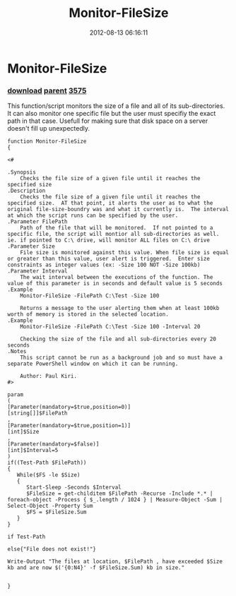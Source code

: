 ﻿---
pid:            3574
parent:         3563
children:       3575
poster:         Paul Kiri
title:          Monitor-FileSize
date:           2012-08-13 06:16:11
description:    This function/script monitors the size of a file and all of its sub-directories.  It can also monitor one specific file but the user must specifiy the exact path in that case.  Usefull for making sure that disk space on a server doesn't fill up unexpectedly.
format:         posh
---

# Monitor-FileSize

### [download](3574.ps1) [parent](3563.md) [3575](3575.md)

This function/script monitors the size of a file and all of its sub-directories.  It can also monitor one specific file but the user must specifiy the exact path in that case.  Usefull for making sure that disk space on a server doesn't fill up unexpectedly.

```posh
function Monitor-FileSize
{

<#

.Synopsis
    Checks the file size of a given file until it reaches the specified size
.Description
    Checks the file size of a given file until it reaches the specified size.  AT that point, it alerts the user as to what the original file-size-boundry was and what it currently is.  The interval at which the script runs can be specified by the user.
.Parameter FilePath
    Path of the file that will be monitored.  If not pointed to a specific file, the script will montior all sub-directories as well.  ie. if pointed to C:\ drive, will monitor ALL files on C:\ drive
.Parameter Size
    File size is monitored against this value. When file size is equal or greater than this value, user alert is triggered.  Enter size constraints as integer values (ex: -Size 100 NOT -Size 100kb)
.Parameter Interval
    The wait interval between the executions of the function. The value of this parameter is in seconds and default value is 5 seconds
.Example
    Monitor-FileSize -FilePath C:\Test -Size 100
    
    Returns a message to the user alerting them when at least 100kb worth of memory is stored in the selected location.
.Example
    Monitor-FileSize -FilePath C:\Test -Size 100 -Interval 20
    
    Checking the size of the file and all sub-directories every 20 seconds
.Notes
    This script cannot be run as a background job and so must have a separate PowerShell window on which it can be running.

	Author: Paul Kiri.
#>

param
(
[Parameter(mandatory=$true,position=0)]
[string[]]$FilePath
,
[Parameter(mandatory=$true,position=1)]
[int]$Size
,
[Parameter(mandatory=$false)]
[int]$Interval=5
)
if((Test-Path $FilePath))
{
   While($FS -le $Size)
   {
      Start-Sleep -Seconds $Interval
      $FileSize = get-childitem $FilePath -Recurse -Include *.* | foreach-object -Process { $_.length / 1024 } | Measure-Object -Sum | Select-Object -Property Sum
      $FS = $FileSize.Sum
   }
}

if Test-Path

else{"File does not exist!"}

Write-Output "The files at location, $FilePath , have exceeded $Size kb and are now $('{0:N4}' -f $FileSize.Sum) kb in size."


}
```
